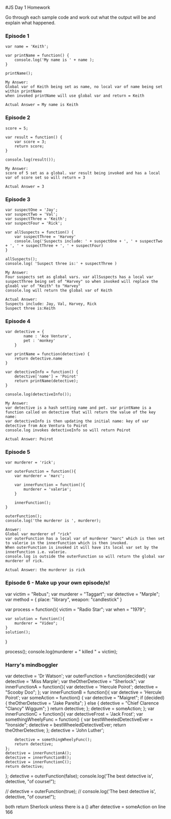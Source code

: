 #JS Day 1 Homework

Go through each sample code and work out what the output will be and explain what happened.

### Episode 1
```
var name = 'Keith';

var printName = function() {
	console.log('My name is ' + name );
}

printName();

My Answer:
Global var of Keith being set as name, no local var of name being set within printName
when invoked printName will use global var and return = Keith

Actual Answer = My name is Keith

```

### Episode 2
```
score = 5;

var result = function() {
	var score = 3;
	return score;
}

console.log(result());

My Answer:
score of 5 set as a global. var result being invoked and has a local var of score set so will return = 3

Actual Answer = 3

```



### Episode 3

```
var suspectOne = 'Jay';
var suspectTwo = 'Val';
var suspectThree = 'Keith';
var suspectFour = 'Rick';

var allSuspects = function() {
	var suspectThree = 'Harvey'
	console.log('Suspects include: ' + suspectOne + ', ' + suspectTwo + ', ' + suspectThree + ', ' + suspectFour)
}

allSuspects();
console.log( 'Suspect three is:' + suspectThree )

My Answer:
Four suspects set as global vars. var allSuspects has a local var suspectThree being set of "Harvey" so when invoked will replace the gloabl var of "Keith" to "Harvey"
console.log will return the global var of Keith

Actual Answer:
Suspects include: Jay, Val, Harvey, Rick
Suspect three is:Keith
```

### Episode 4

```
var detective = {
		name : 'Ace Ventura',
		pet : 'monkey'
	}

var printName = function(detective) {
	return detective.name
}

var detectiveInfo = function() {
	detective['name'] = 'Poirot'
	return printName(detective);
}

console.log(detectiveInfo());

My Answer:
var detective is a hash setting name and pet. var printName is a function called on detective that will return the value of the key name:
var detectiveInfo is then updating the initial name: key of var detective from Ace Ventura to Poirot
console.log invokes detectiveInfo so will return Poirot

Actual Answer: Poirot

```

### Episode 5
```
var murderer = 'rick';

var outerFunction = function(){
	var murderer = 'marc';

	var innerFunction = function(){
		murderer = 'valerie';
	}

	innerFunction();
}

outerFunction();
console.log('the murderer is ', murderer);

Answer:
Global var murderer of "rick"
var outerFunction has a local var of murderer "marc" which is then set to valerie in the innerFunction which is then invoked.
When outerFunction is invoked it will have its local var set by the innerFunction i.e. valerie.
console.log is outside the outerFunction so will return the global var murderer of rick.

Actual Answer: the murderer is rick
```

### Episode 6 - Make up your own episode/s!

var victim = "Rebus";
var murderer = "Taggart";
var detective = "Marple";
var method = {
	place: "library",
	weapon: "candlestick"
}

var process = function(){
	victim = "Radio Star";
	var when = "1979";

	var solution = function(){
		murderer = "Video";
	}
	solution();
}

process();
console.log(murderer + " killed " + victim);

### Harry's mindboggler

var detective = 'Dr Watson';
var outerFunction = function(decided){
    var detective = 'Miss Marple';
    var theOtherDetective = "Sherlock";
    var innerFunctionA = function(){
        var detective = 'Hercule Poirot';
        detective = "Scooby Doo";
    };
    var innerFunctionB = function(){
        var detective = 'Hercule Poirot';
        var someAction = function() {
            var detective = "Maigret";
            if (decided) {
                theOtherDetective = "Jake Parelta";
            } else {
                detective = "Chief Clarence \"Clancy\" Wiggum";
            }
            return detective;
        };
        detective = someAction;
    };
    var innerFunctionC = function(){
        var detectiveFrost = 'Jack Frost';
        var somethingWheelyFunc = function() {
            var bestWheeledDetectiveEver = "Ironside";
            detective = bestWheeledDetectiveEver;
            return theOtherDetective;
        };
        detective = 'John Luther';

        detective = somethingWheelyFunc();
        return detective;
    };
    detective = innerFunctionA();
    detective = innerFunctionB();
    detective = innerFunctionC();
    return detective;
};
detective = outerFunction(false);
console.log('The best detective is', detective, "of course!");

// detective = outerFunction(true);
// console.log('The best detective is', detective, "of course!");

both return Sherlock unless there is a () after detective = someAction on line 166
